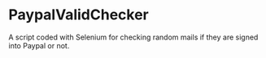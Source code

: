 # PaypalValidChecker
A script coded with Selenium for checking random mails if they are signed into Paypal or not.
